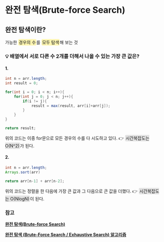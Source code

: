 # 완전 탐색(Brute-force Search)

## 완전 탐색이란?
가능한 <span style='padding: 2px; background-color: #fff5b1; border-radius: 4px'>경우의 수</span>를 <span style='padding: 2px; background-color: #fff5b1; border-radius: 4px'>모두 탐색</span>해 보는 것

### 💡 배열에서 서로 다른 수 2개를 더해서 나올 수 있는 가장 큰 값은?

#### 1.
```java
int n = arr.length;
int result = 0;

for(int i = 0; i < n; i++){
	for(int j = 0; j < n; j++){
        if(i != j){
        	result = max(result, arr[i]+arr[j]);
        }
    }
}   

return result;
```
위의 코드는 이중 for문으로 모든 경우의 수를 다 시도하고 있다. 
👉 <span style='padding: 2px; background-color: #e2e2e2; border-radius: 4px'>시간복잡도는 O(N^2)</span>가 된다.

#### 2.
```java
int n = arr.length;
Arrays.sort(arr)

return arr[n-1] + arr[n-2];    
```
위의 코드는 정렬을 한 다음에 가장 큰 값과 그 다음으로 큰 값을 더했다.
👉 <span style='padding: 2px; background-color: #e2e2e2; border-radius: 4px'>시간복잡도는 O(NlogN)</span>이 된다.

### 참고
	
**[완전 탐색(Brute-force Search)](https://blog.naver.com/PostView.naver?blogId=kks227&logNo=220769870195&categoryNo=299&parentCategoryNo=0&viewDate=&currentPage=13&postListTopCurrentPage=1&from=postList&userTopListOpen=true&userTopListCount=5&userTopListManageOpen=false&userTopListCurrentPage=13)**

**[완전 탐색 (Brute-Force Search / Exhaustive Search) 알고리즘](https://rebro.kr/59)**
